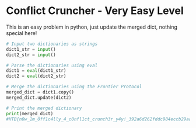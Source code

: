 # Conflict Cruncher - Very Easy Level
This is an easy problem in python, just update the merged dict, nothing special here!


```python
# Input two dictionaries as strings
dict1_str = input()  
dict2_str = input()  

# Parse the dictionaries using eval
dict1 = eval(dict1_str)
dict2 = eval(dict2_str)

# Merge the dictionaries using the Frontier Protocol
merged_dict = dict1.copy()
merged_dict.update(dict2)

# Print the merged dictionary
print(merged_dict)
#HTB{n0w_1m_0ff1c4lly_4_c0nfl1ct_crunch3r_y4y!_392a6d262fddc984eccb29aa00a79b8b}
```
